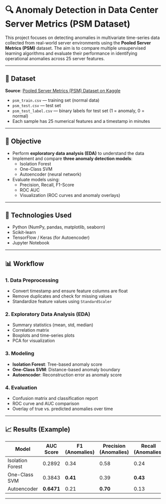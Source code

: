 # 🔍 Anomaly Detection in Data Center Server Metrics (PSM Dataset)

This project focuses on detecting anomalies in multivariate time-series data collected from real-world server environments using the **Pooled Server Metrics (PSM)** dataset. The aim is to compare multiple unsupervised learning algorithms and evaluate their performance in identifying operational anomalies across 25 server features.

---

## 📁 Dataset

**Source**: [Pooled Server Metrics (PSM) Dataset on Kaggle](https://www.kaggle.com/datasets/ljolm08/pooled-server-metrics-psm)

- `psm_train.csv` — training set (normal data)
- `psm_test.csv` — test set
- `psm_test_label.csv` — binary labels for test set (1 = anomaly, 0 = normal)
- Each sample has 25 numerical features and a timestamp in minutes

---

## 🚀 Objective

- Perform **exploratory data analysis (EDA)** to understand the data
- Implement and compare **three anomaly detection models**:
  - Isolation Forest
  - One-Class SVM
  - Autoencoder (neural network)
- Evaluate models using:
  - Precision, Recall, F1-Score
  - ROC AUC
  - Visualization (ROC curves and anomaly overlays)

---

## 🧰 Technologies Used

- Python (NumPy, pandas, matplotlib, seaborn)
- Scikit-learn
- TensorFlow / Keras (for Autoencoder)
- Jupyter Notebook

---

## 📊 Workflow

### 1. Data Preprocessing
- Convert timestamp and ensure feature columns are float
- Remove duplicates and check for missing values
- Standardize feature values using `StandardScaler`

### 2. Exploratory Data Analysis (EDA)
- Summary statistics (mean, std, median)
- Correlation matrix
- Boxplots and time-series plots
- PCA for visualization

### 3. Modeling
- **Isolation Forest**: Tree-based anomaly score
- **One-Class SVM**: Distance-based anomaly boundary
- **Autoencoder**: Reconstruction error as anomaly score

### 4. Evaluation
- Confusion matrix and classification report
- ROC curve and AUC comparison
- Overlay of true vs. predicted anomalies over time

---

## 📈 Results (Example)

| Model             | AUC Score | F1 (Anomalies) | Precision (Anomalies) | Recall (Anomalies) |
|------------------|-----------|----------------|------------------------|---------------------|
| Isolation Forest | 0.2892    | 0.34           | 0.58                   | 0.24                |
| One-Class SVM    | 0.3843    | **0.41**       | 0.39                   | **0.43**            |
| Autoencoder      | **0.6471**| 0.21           | **0.70**               | 0.13                |

---

